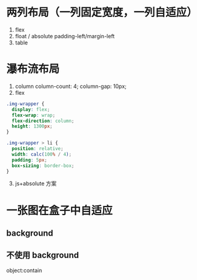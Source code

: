 # 两列布局（一列固定宽度，一列自适应）

1. flex
2. float / absolute padding-left/margin-left
3. table

# 瀑布流布局

1. column
   column-count: 4;
   column-gap: 10px;
2. flex

```css
.img-wrapper {
  display: flex;
  flex-wrap: wrap;
  flex-direction: column;
  height: 1300px;
}

.img-wrapper > li {
  position: relative;
  width: calc(100% / 4);
  padding: 5px;
  box-sizing: border-box;
}
```

3.  js+absolute 方案

# 一张图在盒子中自适应

## background

## 不使用 background

object:contain
